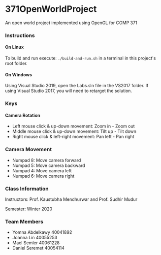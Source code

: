 # 371OpenWorldProject

An open world project implemented using OpenGL for COMP 371

### Instructions
#### On Linux
To build and run execute:
`./build-and-run.sh` in a terminal in this project's root folder.

#### On Windows
Using Visual Studio 2019, open the Labs.sln file in the VS2017 folder. If using Visual Studio 2017, you will need to retarget the solution.

### Keys
#### Camera Rotation
- Left mouse click & up-down movement: Zoom in - Zoom out
- Middle mouse click & up-down movement: Tilt up - Tilt down
- Right mouse click & left-right movement: Pan left - Pan right
### Camera Movement
- Numpad 8: Move camera forward
- Numpad 5: Move camera backward
- Numpad 4: Move camera left
- Numpad 6: Move camera right

### Class Information

Instructors: Prof. Kaustubha Mendhurwar and Prof. Sudhir Mudur


Semester: Winter 2020


### Team Members
- Yomna Abdelkawy 40041892
- Joanna Lin 40055253
- Mael Semler 40061228
- Daniel Seremet 40054114
